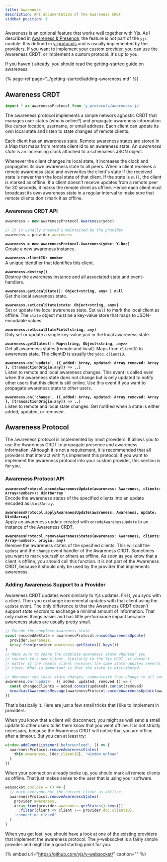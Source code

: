 ```yaml
---
title: Awareness
description: API documentation of the Awareness CRDT 
sidebar_position: 1
---
```


Awareness is an optional feature that works well together with Yjs. As I described in [Awareness & Presence](../getting-started/adding-awareness.md), the feature is not part of the `yjs` module. It is defined in [y-protocols](https://github.com/yjs/y-protocols) and is usually implemented by the providers. If you want to implement your custom provider, you can use the Awareness CRDT, or implement a custom protocol. It's up to you.

If you haven't already, you should read the getting-started guide on awareness.

{% page-ref page="../getting-started/adding-awareness.md" %}

## Awareness CRDT

```javascript
import * as awarenessProtocol from 'y-protocols/awareness.js'
```

The awareness protocol implements a simple network agnostic CRDT that manages user status \(who is online?\) and propagate awareness information like cursor location, username, or email address. Each client can update its own local state and listen to state changes of remote clients.

Each client has an awareness state. Remote awareness states are stored in a Map that maps from remote client id to an awareness state. An _awareness state_ is an increasing clock attached to a schemaless JSON object.

Whenever the client changes its local state, it increases the clock and propagates its own awareness state to all peers. When a client receives a remote awareness state and overwrites the client's state if the received state is newer than the local state of that client. If the state is `null`, the client is marked as offline. If a client doesn't receive updates from a remote peer for 30 seconds, it marks the remote client as offline. Hence each client must broadcast its own awareness state in a regular interval to make sure that remote clients don't mark it as offline.

### **Awareness CRDT API**

```javascript
awareness = new awarenessProtocol.Awareness(ydoc)

// It is usually created & maintained by the provider
awareness = provider.awareness
```

**`awareness = new awarenessProtocol.Awareness(ydoc: Y.Doc)`**  
Create a new awareness instance.

**`awareness.clientID: number`**  
A unique identifier that identifies this client.

**`awareness.destroy()`**  
Destroy the awareness instance and all associated state and event-handlers.

**`awareness.getLocalState(): Object<string, any> | null`**  
Get the local awareness state.

**`awareness.setLocalState(state: Object<string, any>)`**  
Set or update the local awareness state. Set `null` to mark the local client as offline. The `state` object must be a key-value store that maps to JSON-encodable values.

**`awareness.setLocalStateField(string, any)`**  
Only set or update a single key-value pair in the local awareness state.

**`awareness.getStates(): Map<string, Object<string, any>>`**  
Get all awareness states \(remote and local\). Maps from `clientID` to awareness state. The clientID is usually the `ydoc.clientID`.

**`awareness.on('update', ({ added: Array, updated: Array removed: Array }, [transactionOrigin:any]) => ..)`**  
Listen to remote and local awareness changes. This event is called even when the awareness state does not change but is only updated to notify other users that this client is still online. Use this event if you want to propagate awareness state to other users.

**`awareness.on('change', ({ added: Array, updated: Array removed: Array }, [transactionOrigin:any]) => ..)`**  
Listen to remote and local state changes. Get notified when a state is either added, updated, or removed.

## Awareness Protocol

The awareness protocol is implemented by most providers. It allows you to use the Awareness CRDT to propagate presence and awareness information. Although it is not a requirement, it is recommended that all providers that interact with Yjs implement this protocol. If you want to implement the awareness protocol into your custom provider, this section is for you.

### Awareness Protocol API

**`awarenessProtocol.encodeAwarenessUpdate(awareness: Awareness, clients: Array<number>): Uint8Array`**  
Encode the awareness states of the specified clients into an update encoded as `Uint8Array`.

**`awarenessProtocol.applyAwarenessUpdate(awareness: Awareness, update: Uint8array)`**  
Apply an awareness update created with `encodeAwarenessUpdate` to an instance of the Awareness CRDT.

**`awarenessProtocol.removeAwarenessStates(awareness: Awareness, clients: Array<number>, origin: any)`**  
Remove the awareness states of the specified clients. This will call the `update` and the `change` event handler of the Awareness CRDT. Sometimes you want to mark yourself or others as offline. As soon as you know that a client is offline, you should call this function. It is not part of the Awareness CRDT, because it should only be used by the provider that implements awareness.

### Adding Awareness Support to a Provider

Awareness CRDT updates work similarly to Yjs updates. First, you sync with a client. Then you exchange incremental updates with that client using the `update` event. The only difference is that the Awareness CRDT doesn't support _state vectors_ to exchange a minimal amount of information. That only makes things easier and has little performance impact because awareness states are usually pretty small.

```javascript
// Encode the complete Awareness state
const encodedAwState = awarenessProtocol.encodeAwarenessUpdate(
  provider.awareness,
  Array.from(provider.awareness.getStates().keys())
)
// Make sure to share the complete awareness state whenever you
// connect to a new client. Similarly to the Yjs CRDT, it doesn't
// matter if the remote client receives the same state-updates several
// times. What is important is that the state is distributed.

// Whenever the local state changes, communicate that change to all connected clients
awareness.on('update', ({ added, updated, removed }) => {
  const changedClients = added.concat(updated).concat(removed)
  broadcastAwarenessMessage(awarenessProtocol.encodeAwarenessUpdate(awareness, changedClients))
})
```

That's basically it. Here are just a few small tricks that I like to implement in providers:

When you know that a client will disconnect, you might as well send a small update to other users to let them know that you went offline. It is not strictly necessary, because the Awareness CRDT will notice that you are offline after a timeout. But you can at least try:

```javascript
window.addEventListener('beforeunload', () => {
  awarenessProtocol.removeAwarenessStates(
    this.awareness, [doc.clientID], 'window unload'
  )
})
```

When your connection already broke up, you should mark all remote clients as offline. That just makes sense to the user that is using your software.

```javascript
websocket.onclose = () => {
  // mark everyone but the current client as offline
  awarenessProtocol.removeAwarenessStates(
    provider.awareness,
    Array.from(provider.awareness.getStates().keys())
      .filter(client => client !== provider.doc.clientID),
    'connection closed'
  )
}
```

When you get lost, you should have a look at one of the existing providers that implement the awareness protocol. The y-websocket is a fairly simple provider and might be a good starting point for you.

{% embed url="https://github.com/yjs/y-websocket/" caption="" %}

